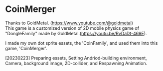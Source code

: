# CoinMerger


Thanks to GoldMetal. (https://www.youtube.com/@goldmetal)  
This game is a customized version of 2D mobile physics game of "DongleFamily" made by GoldMetal.(https://youtu.be/RvDaDt-469E).  

I made my own dot sprite essets, the 'CoinFamily', and used them into this game, 'CoinMerger'.  

[20230223] Preparing essets, Setting Andriod-building environment, Camera, background image, 2D-collider, and Respawning Animation.  

